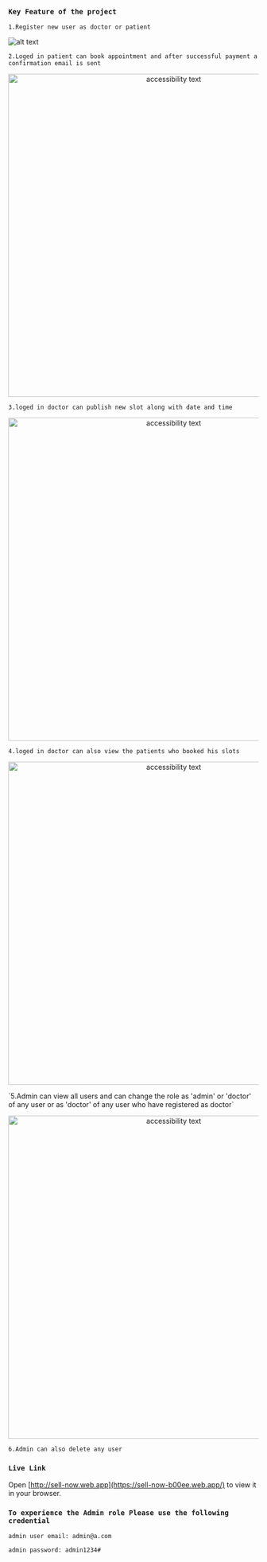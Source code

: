 ### `Key Feature of the project`
`1.Register new user as doctor or patient`

![alt text](https://i.ibb.co/XFkF5Pn/Screenshot-from-2023-01-04-10-53-45.png)

`2.Loged in patient can book appointment and after successful payment a confirmation email is sent`
<p align="center">
  <img src="https://i.ibb.co/Xz62MKt/Screenshot-from-2023-01-04-10-41-38.png" width="650" alt="accessibility text">
</p>

`3.loged in doctor can publish new slot along with date and time`
<p align="center">
  <img src="https://i.ibb.co/j8Yd7xp/Screenshot-from-2023-01-04-10-57-48.png" width="650" alt="accessibility text">
</p>

`4.loged in doctor can also view the patients who booked his slots`
    <p align="center">
  <img src="https://i.ibb.co/nP0Rh3m/Screenshot-from-2023-01-04-11-02-53.png" width="650" alt="accessibility text">
</p>
`5.Admin can view all users and can change the role as 'admin' or 'doctor' of any user or as 'doctor' of any user who have registered as doctor`
 <p align="center">
  <img src="https://i.ibb.co/BCbR7xQ/Screenshot-from-2023-01-04-11-05-49.png" width="650" alt="accessibility text">
</p>

`6.Admin can also delete any user`

### `Live Link`
Open [http://sell-now.web.app](https://sell-now-b00ee.web.app/) to view it in your browser.
### `To experience the Admin role Please use the following credential`
`admin user email: admin@a.com`

`admin password: admin1234#`

